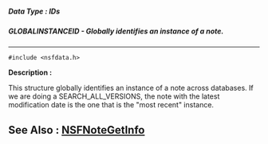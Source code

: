 ##### Data Type : IDs
##### GLOBALINSTANCEID - Globally identifies an instance of a note.
---
```
#include <nsfdata.h>
```
**Description :**

This structure globally identifies an instance of a note across databases. If 
we are doing a SEARCH_ALL_VERSIONS, the note with the latest modification date 
is the one that is the "most recent" instance.

**See Also :**
[NSFNoteGetInfo](/reference/Func/NSFNoteGetInfo)
---
